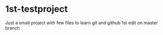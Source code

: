 # 1st-testproject
Just a small project with few files to learn git and github
1st edit on master branch
